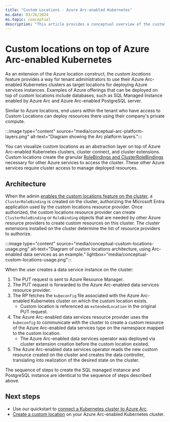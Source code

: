 ```yaml
---
title: "Custom Locations - Azure Arc-enabled Kubernetes"
ms.date: 03/26/2024
ms.topic: conceptual
description: "This article provides a conceptual overview of the custom locations capability of Azure Arc-enabled Kubernetes"
---
```


# Custom locations on top of Azure Arc-enabled Kubernetes

As an extension of the Azure location construct, the *custom locations* feature provides a way for tenant administrators to use their Azure Arc-enabled Kubernetes clusters as target locations for deploying Azure services instances. Examples of Azure offerings that can be deployed on top of custom locations include databases, such as SQL Managed Instance enabled by Azure Arc and Azure Arc-enabled PostgreSQL server.

Similar to Azure locations, end users within the tenant who have access to Custom Locations can deploy resources there using their company's private compute.

:::image type="content" source="media/conceptual-arc-platform-layers.png" alt-text="Diagram showing the Arc platform layers.":::

You can visualize custom locations as an abstraction layer on top of Azure Arc-enabled Kubernetes clusters, cluster connect, and cluster extensions. Custom locations create the granular [RoleBindings and ClusterRoleBindings](https://kubernetes.io/docs/reference/access-authn-authz/rbac/#rolebinding-and-clusterrolebinding) necessary for other Azure services to access the cluster. These other Azure services require cluster access to manage deployed resources.

## Architecture

When the admin [enables the custom locations feature on the cluster](custom-locations.md), a `ClusterRoleBinding` is created on the cluster, authorizing the Microsoft Entra application used by the custom locations resource provider. Once authorized, the custom locations resource provider can create `ClusterRoleBinding` or `RoleBinding` objects that are needed by other Azure resource providers to create custom resources on this cluster. The cluster extensions installed on the cluster determine the list of resource providers to authorize.

:::image type="content" source="media/conceptual-custom-locations-usage.png" alt-text="Diagram of custom locations architecture, using Arc-enabled data services as an example." lightbox="media/conceptual-custom-locations-usage.png":::

When the user creates a data service instance on the cluster:

1. The PUT request is sent to Azure Resource Manager.
1. The PUT request is forwarded to the Azure Arc-enabled data services resource provider.
1. The RP fetches the `kubeconfig` file associated with the Azure Arc-enabled Kubernetes cluster on which the custom location exists.
   * Custom location is referenced as `extendedLocation` in the original PUT request.
1. The Azure Arc-enabled data services resource provider uses the `kubeconfig` to communicate with the cluster to create a custom resource of the Azure Arc-enabled data services type on the namespace mapped to the custom location.
   * The Azure Arc-enabled data services operator was deployed via cluster extension creation before the custom location existed.
1. The Azure Arc-enabled data services operator reads the new custom resource created on the cluster and creates the data controller, translating into realization of the desired state on the cluster.

The sequence of steps to create the SQL managed instance and PostgreSQL instance are identical to the sequence of steps described above.

## Next steps

* Use our quickstart to [connect a Kubernetes cluster to Azure Arc](./quickstart-connect-cluster.md).
* [Create a custom location](./custom-locations.md) on your Azure Arc-enabled Kubernetes cluster.
